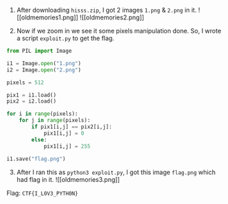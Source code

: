 1. After downloading `hisss.zip`, I got 2 images `1.png` & `2.png` in it.
![[oldmemories1.png]]
![[oldmemories2.png]]

2. Now if we zoom in we see it some pixels manipulation done. So, I wrote a script `exploit.py` to get the flag.
```python
from PIL import Image

i1 = Image.open("1.png")
i2 = Image.open("2.png")

pixels = 512

pix1 = i1.load()
pix2 = i2.load()

for i in range(pixels):
	for j in range(pixels):
		if pix1[i,j] == pix2[i,j]:
			pix1[i,j] = 0
		else:
			pix1[i,j] = 255
		
i1.save("flag.png")
```


3. After I ran this as `python3 exploit.py`, I got this image `flag.png` which had flag in it.
![[oldmemories3.png]]

Flag: ``CTF{I_L0V3_PYTH0N}``
